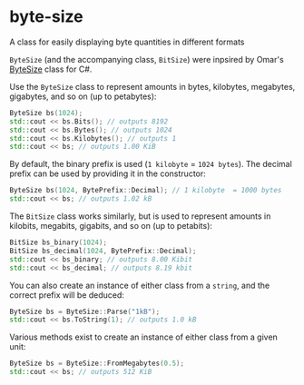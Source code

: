 # byte-size
A class for easily displaying byte quantities in different formats

`ByteSize` (and the accompanying class, `BitSize`) were inpsired by Omar's [ByteSize](https://github.com/omar/ByteSize) class for C#.

Use the `ByteSize` class to represent amounts in bytes, kilobytes, megabytes, gigabytes, and so on (up to petabytes):

```cpp
ByteSize bs(1024);
std::cout << bs.Bits(); // outputs 8192
std::cout << bs.Bytes(); // outputs 1024
std::cout << bs.Kilobytes(); // outputs 1
std::cout << bs; // outputs 1.00 KiB
```

By default, the binary prefix is used (`1 kilobyte` = `1024 bytes`). The decimal prefix can be used by providing it in the constructor:

```cpp
ByteSize bs(1024, BytePrefix::Decimal); // 1 kilobyte  = 1000 bytes
std::cout << bs; // outputs 1.02 kB
```

The `BitSize` class works similarly, but is used to represent amounts in kilobits, megabits, gigabits, and so on (up to petabits):

```cpp
BitSize bs_binary(1024);
BitSize bs_decimal(1024, BytePrefix::Decimal);
std::cout << bs_binary; // outputs 8.00 Kibit
std::cout << bs_decimal; // outputs 8.19 kbit
```

You can also create an instance of either class from a `string`, and the correct prefix will be deduced:

```cpp
ByteSize bs = ByteSize::Parse("1kB");
std::cout << bs.ToString(1); // outputs 1.0 kB
```

Various methods exist to create an instance of either class from a given unit:

```cpp
ByteSize bs = ByteSize::FromMegabytes(0.5);
std::cout << bs; // outputs 512 KiB
```

